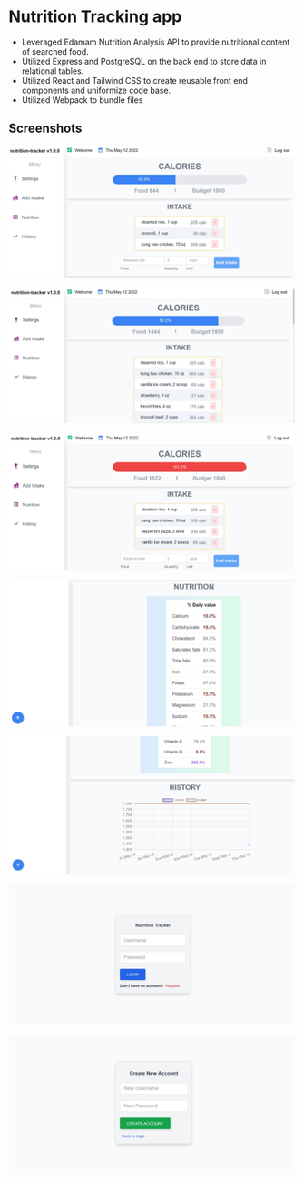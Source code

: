 # Nutrition Tracking app

- Leveraged Edamam Nutrition Analysis API to provide nutritional content of searched food.
- Utilized Express and PostgreSQL on the back end to store data in relational tables.
- Utilized React and Tailwind CSS to create reusable front end components and uniformize code base.
- Utilized Webpack to bundle files

## Screenshots

<p align="center"><img src="images/home_page.jpg" /></p>

<p align="center"><img src="images/home_page_2.jpg" /></p>

<p align="center"><img src="images/home_page_overshoot.jpg" /></p>

<p align="center"><img src="images/nutrition_component.jpg" /></p>

<p align="center"><img src="images/history_unfilled.jpg" /></p>

<p align="center"><img src="images/login.jpg" /></p>

<p align="center"><img src="images/register.jpg" /></p>
